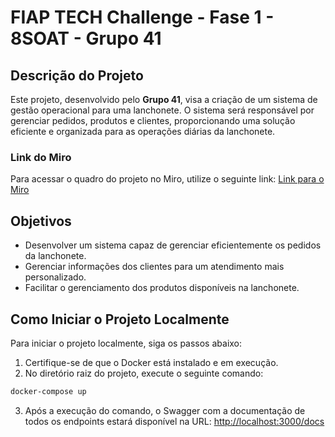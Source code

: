 # FIAP TECH Challenge - Fase 1 - 8SOAT - Grupo 41

## Descrição do Projeto

Este projeto, desenvolvido pelo **Grupo 41**, visa a criação de um sistema de gestão operacional para uma lanchonete. O sistema será responsável por gerenciar pedidos, produtos e clientes, proporcionando uma solução eficiente e organizada para as operações diárias da lanchonete.

### Link do Miro
Para acessar o quadro do projeto no Miro, utilize o seguinte link:
[Link para o Miro](https://miro.com/app/board/uXjVKsfHiGQ=/?share_link_id=811298959386)

## Objetivos

- Desenvolver um sistema capaz de gerenciar eficientemente os pedidos da lanchonete.
- Gerenciar informações dos clientes para um atendimento mais personalizado.
- Facilitar o gerenciamento dos produtos disponíveis na lanchonete.

## Como Iniciar o Projeto Localmente

Para iniciar o projeto localmente, siga os passos abaixo:

1. Certifique-se de que o Docker está instalado e em execução.
2. No diretório raiz do projeto, execute o seguinte comando:

```bash
docker-compose up
```

3. Após a execução do comando, o Swagger com a documentação de todos os endpoints estará disponível na URL:
   [http://localhost:3000/docs](http://localhost:3000/docs)
